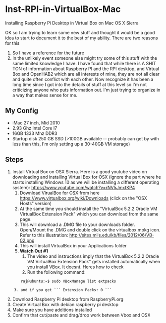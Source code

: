 # Inst-RPI-in-VirtualBox-Mac
Installing Raspberry Pi Desktop in Virtual Box on Mac OS X Sierra

OK so I am trying to learn some new stuff and thought it would be a good idea to start to document it to the best of my ability.
There are two reasons for this
1)  So I have a reference for the future
2)  In the unlikely event someone else might try some of this stuff with the same limited knowledge I have.
I have found that while there is A SHIT TON of information about Raspberry PI and the RPI desktop, and Virtual Box and OpenHAB2 which are all interests of mine, they are not all clear and quite often conflict with each other.  Now recognize it has been a long time since I got into the details of stuff at this level so I'm not criticizing anyone who puts information out.  I'm just trying to organize in a way that makes sense for me.

## My Config
* iMac 27 inch, Mid 2010
* 2.93 Ghz Intel Core I7
* 16GB 1333 Mhz DDR3
* Startup disk 250 GB SSD (>100GB available -- probably can get by with less than this, I'm only setting up a 30-40GB VM storage)

## Steps
1. Install Virtual Box on OSX Sierra.  Here is a good youtube video on downloading and installing Virtual Box for OSX (ignore the part where he starts installing Windows 10 as we will be installing a different operating system):  https://www.youtube.com/watch?v=rNV5JmxtKP4 
    1. Download VirualBox for OSX from here https://www.virtualbox.org/wiki/Downloads  (click on the "OSX Hosts" version)
    2. At the same time you should install the "VirtualBox 5.2.2 Oracle VM VirtualBox Extension Pack" which you can download from the same page.
    3. This will download a .DMG file to your downloads folder.  Open/Mount the .DMG and double click on the virtualbox.mpkg icon.  Refer to this illustration:  http://sites.miis.edu/kb/files/2012/06/VB-02.png
    4. This will install VirtualBox in your Applications folder
    5. **Watch Out #1**
        1. The video and instructions imply that the VirtualBox 5.2.2 Oracle VM VirtualBox Extension Pack" gets installed automatically when you install VBox.  It doesnt.  Heres how to check
        2. Run the following command:
 ```
        raj@ubuntu:~$ sudo VBoxManage list extpacks
```
        3. and if you get ``` Extension Packs: 0 ```
2. Download Raspberry Pi desktop from RaspberryPi.org
3. Create Virtual Box with debian raspberry pi desktop
4. Make sure you have additions installed 
5. Confirm that cut/paste and drag/drop work between Vbox and OSX
